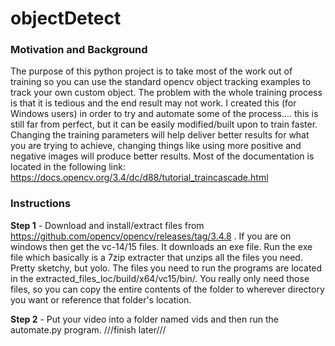# objectDetect
### Motivation and Background 
The purpose of this python project is to take most of the work out of training so you can use the standard opencv object tracking
examples to track your own custom object. The problem with the whole training process is that it is tedious and the end result may
not work. I created this (for Windows users) in order to try and automate some of the process.... this is still far from perfect, but
it can be easily modified/built upon to train faster. Changing the training parameters will help deliver better results for what you 
are trying to achieve, changing things like using more positive and negative images will produce better results. Most of the 
documentation is located in the following link: 
https://docs.opencv.org/3.4/dc/d88/tutorial_traincascade.html

### Instructions
__Step 1__ -
Download and install/extract files from https://github.com/opencv/opencv/releases/tag/3.4.8 . If you are on windows then get the 
vc-14/15 files. It downloads an exe file. Run the exe file which basically is a 7zip extracter that unzips all the files you need.
Pretty sketchy, but yolo. The files you need to run the programs are located in the extracted_files_loc/build/x64/vc15/bin/. You really only need those files, so you can copy the entire contents of the folder to wherever directory you want or reference that
folder's location. 

__Step 2__ - 
Put your video into a folder named vids and then run the automate.py program. ///finish later///


